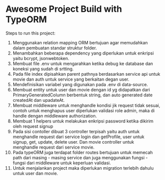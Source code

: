 # Awesome Project Build with TypeORM

Steps to run this project:

1. Menggunakan relation mapping ORM bertujuan agar memudahkan dalam pembuatan standar struktur folder.
2. Menambahkan beberapa dependency yang diperlukan untuk enkripsi yaitu bcrypt, jsonwebtoken.
3. Membuat file .env untuk mengarahkan ketika debug ke database dan koneksi yang sudah di srtting.
4. Pada file index dipisahkan parent pathnya berdasarkan service api untuk movie dan auth untuk service yang berkaitan degan user.
5. Mendefinisikan variabel yang digunakan pada .env di data-source.
6. Membuat entity untuk user dan movie dengan id yg didapatkan dari PrimaryGeneratedColumn berbentuk string, dan auto generated date createdAt dan upadateAt.
7. Membuat middleware untuk menghandle kondisi jik request tidak sesuai, contoh untuk menghapus user diperlukan validasi role admin, maka di handle dengan middleware authorization.
8. Membuat 1 helpers untuk melakukan enkripsi password ketika dikirim oleh request signup
9. Pada sisi contoller dibuat 3 controller terpisah yaitu auth untuk menghandle request dari service login dan getProfile, user untuk signup, get, update, delete user. Dan movie controller untuk menghandle request dari service movie.
10. Pada typeORM juga terdapat folder routes bertujuan untuk memecah path dari masing - masing service dan juga menggunakan fungsi - fungsi dari middleware untuk keperluan validasi.
11. Untuk menjalankan project maka diperlukan migration terlebih dahulu untuk user dan movie.
